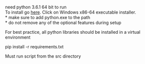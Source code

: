 need python 3.6.1 64 bit to run<br>
To install go [here](www.python.org/downloads/release/python-361/). Click on Windows x86-64 executable installer.<br>
	* make sure to add python.exe to the path<br>
	* do not remove any of the optional features during setup

For best practice, all python libraries should be installed in a virtual environment

pip install -r requirements.txt 

Must run script from the src directory